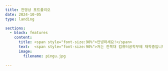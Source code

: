 ```yaml
---
title: 전영상 포트폴리오
date: 2024-10-05
type: landing

sections:
  - block: features
    content:
      title: <span style="font-size:90%">안녕하세요!</span>
      text:  <span style="font-size:90%">저는 전북대 컴퓨터공학부에 재학중입니다. 관심분야는 백엔드입니다.</span>
      image: 
        filename: pingu.jpg

---
```


